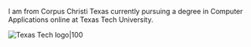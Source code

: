 I am from Corpus Christi Texas currently pursuing a degree in Computer Applications online at Texas Tech University.

![Texas Tech logo|100](https://www.ttu.edu/traditions/images/DoubleT.gif)
